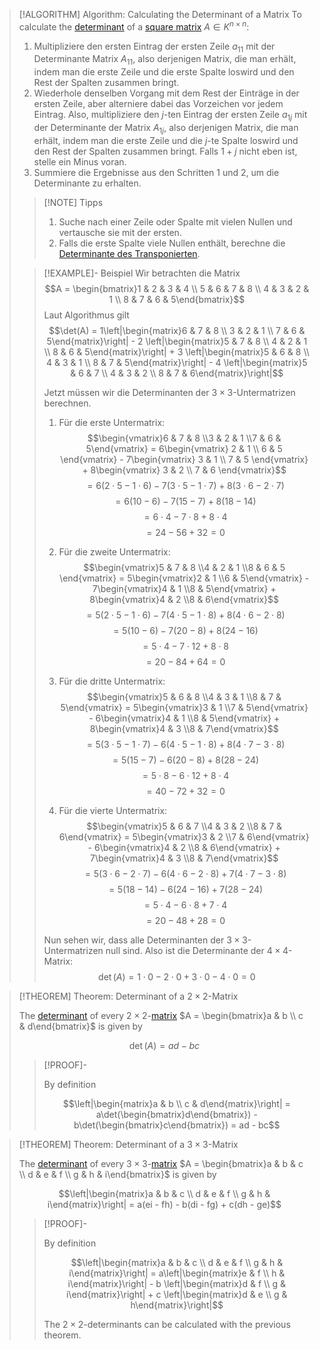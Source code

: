 >[!ALGORITHM] Algorithm: Calculating the Determinant of a Matrix
>To calculate the [determinant](determinant.md) of a [square matrix](../Square%20Matrix.md) $A\in K^{n\times n}$:
>1. Multipliziere den ersten Eintrag der ersten Zeile $a_{11}$ mit der Determinante Matrix $A_{11}$, also derjenigen Matrix, die man erhält, indem man die erste Zeile und die erste Spalte loswird und den Rest der Spalten zusammen bringt. 
>2. Wiederhole denselben Vorgang mit dem Rest der Einträge in der ersten Zeile, aber alterniere dabei das Vorzeichen vor jedem Eintrag. Also, multipliziere den $j$-ten Eintrag der ersten Zeile $a_{1j}$ mit der Determinante der Matrix $A_{1j}$, also derjenigen Matrix, die man erhält, indem man die erste Zeile und die $j$-te Spalte loswird und den Rest der Spalten zusammen bringt. Falls $1+j$ nicht eben ist, stelle ein Minus voran.
>3. Summiere die Ergebnisse aus den Schritten 1 und 2, um die Determinante zu erhalten.
> 
> > [!NOTE] Tipps
> > 1. Suche nach einer Zeile oder Spalte mit vielen Nullen und vertausche sie mit der ersten.
> > 2. Falls die erste Spalte viele Nullen enthält, berechne die [Determinante des Transponierten](Eigenschaften%20der%20Determinante.md).
> 
> > [!EXAMPLE]- Beispiel
> > Wir betrachten die Matrix
> > $$A = \begin{bmatrix}1 & 2 & 3 & 4 \\ 5 & 6 & 7 & 8 \\ 4 & 3 & 2 & 1 \\ 8 & 7 & 6 & 5\end{bmatrix}$$
> > Laut Algorithmus gilt
> > $$\det(A) = 1\left|\begin{matrix}6 & 7 & 8 \\ 3 & 2 & 1 \\ 7 & 6 & 5\end{matrix}\right| - 2 \left|\begin{matrix}5 & 7 & 8 \\ 4 & 2 & 1 \\ 8 & 6 & 5\end{matrix}\right| + 3 \left|\begin{matrix}5 & 6 & 8 \\ 4 & 3 & 1 \\ 8 & 7 & 5\end{matrix}\right| - 4 \left|\begin{matrix}5 & 6 & 7 \\ 4 & 3 & 2 \\ 8 & 7 & 6\end{matrix}\right|$$
> > 
> > Jetzt müssen wir die Determinanten der $3 \times 3$-Untermatrizen berechnen.
> > 1. Für die erste Untermatrix:
> > $$\begin{vmatrix}6 & 7 & 8 \\3 & 2 & 1 \\7 & 6 & 5\end{vmatrix} = 6\begin{vmatrix} 2 & 1 \\ 6 & 5 \end{vmatrix} - 7\begin{vmatrix} 3 & 1 \\ 7 & 5 \end{vmatrix} + 8\begin{vmatrix} 3 & 2 \\ 7 & 6 \end{vmatrix}$$
> > $$= 6 (2 \cdot 5 - 1 \cdot 6) - 7 (3 \cdot 5 - 1 \cdot 7) + 8 (3 \cdot 6 - 2 \cdot 7)$$
> > $$= 6 (10 - 6) - 7 (15 - 7) + 8 (18 - 14)$$
> > $$= 6 \cdot 4 - 7 \cdot 8 + 8 \cdot 4$$
> > $$= 24 - 56 + 32 = 0$$
> >
> > 2. Für die zweite Untermatrix:
> > $$\begin{vmatrix}5 & 7 & 8 \\4 & 2 & 1 \\8 & 6 & 5 \end{vmatrix} = 5\begin{vmatrix}2 & 1 \\6 & 5\end{vmatrix} - 7\begin{vmatrix}4 & 1 \\8 & 5\end{vmatrix} + 8\begin{vmatrix}4 & 2 \\8 & 6\end{vmatrix}$$
> > $$= 5 (2 \cdot 5 - 1 \cdot 6) - 7 (4 \cdot 5 - 1 \cdot 8) + 8 (4 \cdot 6 - 2 \cdot 8)$$
> > $$= 5 (10 - 6) - 7 (20 - 8) + 8 (24 - 16)$$
> > $$= 5 \cdot 4 - 7 \cdot 12 + 8 \cdot 8$$
> > $$= 20 - 84 + 64 = 0$$
> > 
> > 3. Für die dritte Untermatrix: 
> > $$\begin{vmatrix}5 & 6 & 8 \\4 & 3 & 1 \\8 & 7 & 5\end{vmatrix} = 5\begin{vmatrix}3 & 1 \\7 & 5\end{vmatrix} - 6\begin{vmatrix}4 & 1 \\8 & 5\end{vmatrix} + 8\begin{vmatrix}4 & 3 \\8 & 7\end{vmatrix}$$
> > $$= 5 (3 \cdot 5 - 1 \cdot 7) - 6 (4 \cdot 5 - 1 \cdot 8) + 8 (4 \cdot 7 - 3 \cdot 8)$$
> > $$= 5 (15 - 7) - 6 (20 - 8) + 8 (28 - 24)$$
> > $$= 5 \cdot 8 - 6 \cdot 12 + 8 \cdot 4$$
> > $$= 40 - 72 + 32 = 0$$
> > 
> > 4. Für die vierte Untermatrix:
> > $$\begin{vmatrix}5 & 6 & 7 \\4 & 3 & 2 \\8 & 7 & 6\end{vmatrix} = 5\begin{vmatrix}3 & 2 \\7 & 6\end{vmatrix} - 6\begin{vmatrix}4 & 2 \\8 & 6\end{vmatrix} + 7\begin{vmatrix}4 & 3 \\8 & 7\end{vmatrix}$$
> > $$= 5 (3 \cdot 6 - 2 \cdot 7) - 6 (4 \cdot 6 - 2 \cdot 8) + 7 (4 \cdot 7 - 3 \cdot 8)$$
> > $$= 5 (18 - 14) - 6 (24 - 16) + 7 (28 - 24)$$
> > $$= 5 \cdot 4 - 6 \cdot 8 + 7 \cdot 4$$
> > $$= 20 - 48 + 28 = 0$$
> > 
> > Nun sehen wir, dass alle Determinanten der $3 \times 3$-Untermatrizen null sind. Also ist die Determinante der $4 \times 4$-Matrix:
> > $$\det(A) = 1 \cdot 0 - 2 \cdot 0 + 3 \cdot 0 - 4 \cdot 0 = 0$$

>[!THEOREM] Theorem: Determinant of a $2\times 2$-Matrix
>
>The [determinant](Determinant.md) of every $2\times 2$-[matrix](../Square%20Matrix.md) $A = \begin{bmatrix}a & b \\ c & d\end{bmatrix}$ is given by
>
>$$\det (A) = ad - bc$$
>
>>[!PROOF]-
>>
>>By definition
>>
>>$$\left|\begin{matrix}a & b \\ c & d\end{matrix}\right| = a\det(\begin{bmatrix}d\end{bmatrix}) - b\det(\begin{bmatrix}c\end{bmatrix}) = ad - bc$$
>>

>[!THEOREM] Theorem: Determinant of a $3\times 3$-Matrix
> 
>The [determinant](Determinant.md) of every $3 \times 3$-[matrix](../Square%20Matrix.md) $A = \begin{bmatrix}a & b & c \\ d & e & f \\ g & h & i\end{bmatrix}$ is given by
>
>$$\left|\begin{matrix}a & b & c \\ d & e & f \\ g & h & i\end{matrix}\right| = a(ei - fh) - b(di - fg) + c(dh - ge)$$
>
>>[!PROOF]-
>>
>>By definition
>>
>> $$\left|\begin{matrix}a & b & c \\ d & e & f \\ g & h & i\end{matrix}\right| = a\left|\begin{matrix}e & f \\ h & i\end{matrix}\right| - b \left|\begin{matrix}d & f \\ g & i\end{matrix}\right| + c \left|\begin{matrix}d & e \\ g & h\end{matrix}\right|$$
>> 
>>The $2\times 2$-determinants can be calculated with the previous theorem.
>>
